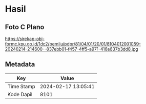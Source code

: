 # Hasil

## Foto C Plano

https://sirekap-obj-formc.kpu.go.id/1dc2/pemilu/pdpr/81/04/01/20/01/8104012001059-20240214-214600--837ebb01-f457-4ff5-a971-416a637b3dd8.jpg


## Metadata

| Key        | Value               |
| ---------- | ------------------- |
| Time Stamp | 2024-02-17 13:05:41 |
| Kode Dapil | 8101                |



